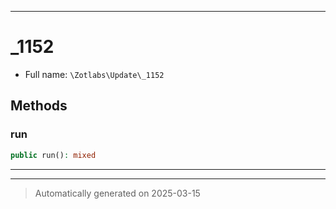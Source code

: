 ***

# _1152





* Full name: `\Zotlabs\Update\_1152`




## Methods


### run



```php
public run(): mixed
```












***


***
> Automatically generated on 2025-03-15
